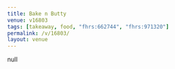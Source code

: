 ```yaml
---
title: Bake n Butty
venue: v16803
tags: [takeaway, food, "fhrs:662744", "fhrs:971320"]
permalink: /v/16803/
layout: venue
---
```

null